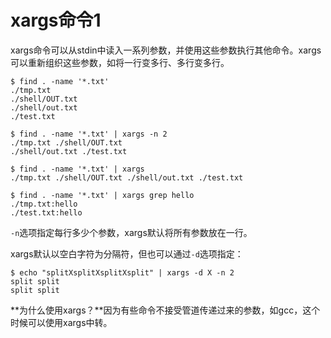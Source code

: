# xargs命令1

xargs命令可以从stdin中读入一系列参数，并使用这些参数执行其他命令。xargs可以重新组织这些参数，如将一行变多行、多行变多行。

```shell
$ find . -name '*.txt'
./tmp.txt
./shell/OUT.txt
./shell/out.txt
./test.txt

$ find . -name '*.txt' | xargs -n 2
./tmp.txt ./shell/OUT.txt
./shell/out.txt ./test.txt

$ find . -name '*.txt' | xargs
./tmp.txt ./shell/OUT.txt ./shell/out.txt ./test.txt

$ find . -name '*.txt' | xargs grep hello
./tmp.txt:hello
./test.txt:hello
```

`-n`选项指定每行多少个参数，xargs默认将所有参数放在一行。

xargs默认以空白字符为分隔符，但也可以通过`-d`选项指定：

```shell
$ echo "splitXsplitXsplitXsplit" | xargs -d X -n 2
split split
split split
```

**为什么使用xargs？**因为有些命令不接受管道传递过来的参数，如gcc，这个时候可以使用xargs中转。